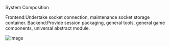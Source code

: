 System Composition

Frontend:Undertake socket connection, maintenance socket storage container.
Backend:Provide session packaging, general tools, general game components, universal abstract module.


![image](https://github.com/liufangzhou/ServerFramework/serverframework.png)